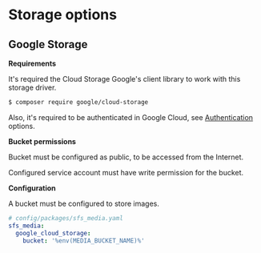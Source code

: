 # Storage options

## Google Storage

**Requirements**

It's required the Cloud Storage Google's client library to work with this storage driver.

```bash
$ composer require google/cloud-storage 
```

Also, it's required to be authenticated in Google Cloud, see [Authentication](https://github.com/googleapis/google-cloud-php/blob/main/AUTHENTICATION.md) options.

**Bucket permissions**

Bucket must be configured as public, to be accessed from the Internet.

Configured service account must have write permission for the bucket.

**Configuration**

A bucket must be configured to store images.

```yaml
# config/packages/sfs_media.yaml
sfs_media:
  google_cloud_storage:
    bucket: '%env(MEDIA_BUCKET_NAME)%'
```

